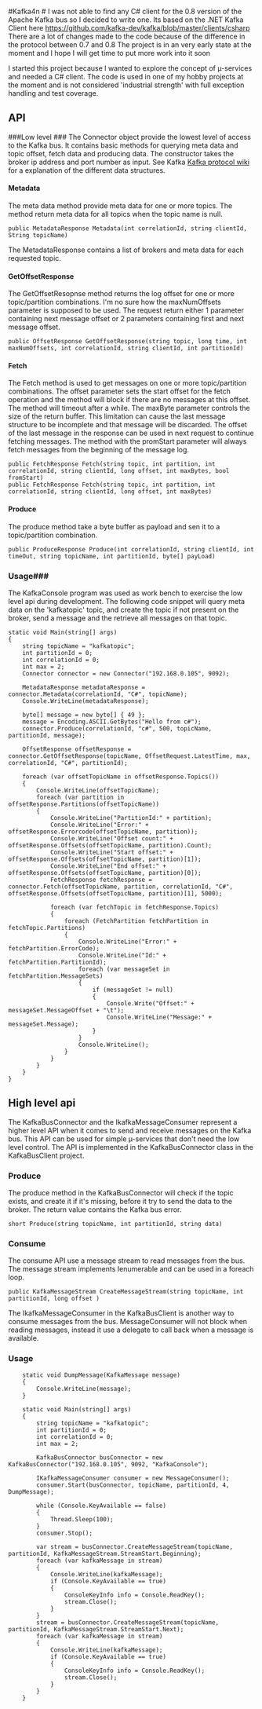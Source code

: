 #Kafka4n #
I was not able to find any C# client for the 0.8 version of the Apache Kafka bus so I decided
to write one. Its based on the .NET Kafka Client here https://github.com/kafka-dev/kafka/blob/master/clients/csharp
There are a lot of changes made to the code because of the difference in the protocol between 0.7 and 0.8
The project is in an very early state at the moment and I hope I will get time to put more work into it soon

I started this project because I wanted to explore the concept of µ-services and needed a C# client. The code is
used in one of my hobby projects at the moment and is not considered 'industrial strength' with full exception handling
and test coverage.

## API ##
###Low level ###
The Connector object provide the lowest level of access to the Kafka bus. It contains basic methods for querying meta data and topic offset, fetch data and producing data. The constructor takes the broker ip address and port number as input.
See Kafka [Kafka protocol wiki](https://cwiki.apache.org/confluence/display/KAFKA/A+Guide+To+The+Kafka+Protocol "wiki") for a explanation of the different data structures.
#### Metadata ####
The meta data method provide meta data for one or more topics. The method return meta data for all topics when the topic name is null.

`public MetadataResponse Metadata(int correlationId, string clientId, String topicName)`
	
The MetadataResponse contains a list of brokers and meta data for each requested topic.
#### GetOffsetResponse ####
The GetOffsetResopnse method returns the log offset for one or more topic/partition combinations. I'm no sure how the maxNumOffsets parameter is supposed to be used. The request return either 1 parameter containing next message offset or 2 parameters containing first and next message offset.

    public OffsetResponse GetOffsetResponse(string topic, long time, int maxNumOffsets, int correlationId, string clientId, int partitionId)
#### Fetch ####
The Fetch method is used to get messages on one or more topic/partition combinations. The offset parameter sets the start offset for the fetch operation and the method will block if there are no messages at this offset. The method will timeout after a while. The maxByte parameter controls the size of the return buffer. This limitation can cause the last message structure to be incomplete and that message will be discarded. The offset of the last message in the response can be used in next request to continue fetching messages. The method with the promStart parameter will always fetch messages from the beginning of the message log.

    public FetchResponse Fetch(string topic, int partition, int correlationId, string clientId, long offset, int maxBytes, bool fromStart)
    public FetchResponse Fetch(string topic, int partition, int correlationId, string clientId, long offset, int maxBytes)

#### Produce ####
The produce method take a byte buffer as payload and sen it to a topic/partition combination.
 

    public ProduceResponse Produce(int correlationId, string clientId, int timeOut, string topicName, int partitionId, byte[] payLoad)
### Usage###
The KafkaConsole program was used as work bench to exercise the low level api during development. The following code snippet will query meta data on the 'kafkatopic' topic, and create the topic if not present on the broker, send a message and the retrieve all messages on that topic.


    static void Main(string[] args)
    {
        string topicName = "kafkatopic";
        int partitionId = 0;
        int correlationId = 0;
        int max = 2;
        Connector connector = new Connector("192.168.0.105", 9092);

        MetadataResponse metadataResponse = connector.Metadata(correlationId, "C#", topicName);
        Console.WriteLine(metadataResponse);

        byte[] message = new byte[] { 49 };
        message = Encoding.ASCII.GetBytes("Hello from c#");
        connector.Produce(correlationId, "c#", 500, topicName, partitionId, message);

        OffsetResponse offsetResponse = connector.GetOffsetResponse(topicName, OffsetRequest.LatestTime, max, correlationId, "C#", partitionId);

        foreach (var offsetTopicName in offsetResponse.Topics())
        {
            Console.WriteLine(offsetTopicName);
            foreach (var partition in offsetResponse.Partitions(offsetTopicName))
            {
                Console.WriteLine("PartitionId:" + partition);
                Console.WriteLine("Error:" + offsetResponse.Errorcode(offsetTopicName, partition));
                Console.WriteLine("Offset count:" + offsetResponse.Offsets(offsetTopicName, partition).Count);
                Console.WriteLine("Start offset:" + offsetResponse.Offsets(offsetTopicName, partition)[1]);
                Console.WriteLine("End offset:" + offsetResponse.Offsets(offsetTopicName, partition)[0]);
                FetchResponse fetchResponse = connector.Fetch(offsetTopicName, partition, correlationId, "C#", offsetResponse.Offsets(offsetTopicName, partition)[1], 5000);

                foreach (var fetchTopic in fetchResponse.Topics)
                {
                    foreach (FetchPartition fetchPartition in fetchTopic.Partitions)
                    {
                        Console.WriteLine("Error:" + fetchPartition.ErrorCode);
                        Console.WriteLine("Id:" + fetchPartition.PartitionId);
                        foreach (var messageSet in fetchPartition.MessageSets)
                        {
                            if (messageSet != null)
                            {
                                Console.Write("Offset:" + messageSet.MessageOffset + "\t");
                                Console.WriteLine("Message:" + messageSet.Message);
                            }
                        }
                        Console.WriteLine();
                    }
                }
            }
        }
    }
    
## High level api ##
The KafkaBusConnector and the IkafkaMessageConsumer represent a higher level API when it comes to send and receive messages on the Kafka bus. This API can be used for simple µ-services that don't need the low level control. The API is implemented in the KafkaBusConnector class in the KafkaBusClient project.  

### Produce ###
The produce method in the KafkaBusConnector will check if the topic exists, and create it if it's missing, before it try to send the data to the broker. The return value contains the Kafka bus error.


    short Produce(string topicName, int partitionId, string data)
### Consume ###
The consume API use a message stream to read messages from the bus. The message stream implements Ienumerable<KafkaMessage> and can be used in a foreach loop.


    public KafkaMessageStream CreateMessageStream(string topicName, int partitionId, long offset )
The IkafkaMessageConsumer in the KafkaBusClient is another way to consume messages from the bus. MessageConsumer will not block when reading messages, instead it use a delegate to call back when a message is available.
### Usage ###

        static void DumpMessage(KafkaMessage message)
        {
            Console.WriteLine(message);
        }

        static void Main(string[] args)
        {
            string topicName = "kafkatopic";
            int partitionId = 0;
            int correlationId = 0;
            int max = 2;

            KafkaBusConnector busConnector = new KafkaBusConnector("192.168.0.105", 9092, "KafkaConsole");

            IKafkaMessageConsumer consumer = new MessageConsumer();
            consumer.Start(busConnector, topicName, partitionId, 4, DumpMessage);

            while (Console.KeyAvailable == false)
            {
                Thread.Sleep(100);
            }
            consumer.Stop();

            var stream = busConnector.CreateMessageStream(topicName, partitionId, KafkaMessageStream.StreamStart.Beginning);
            foreach (var kafkaMessage in stream)
            {
                Console.WriteLine(kafkaMessage);
                if (Console.KeyAvailable == true)
                {
                    ConsoleKeyInfo info = Console.ReadKey();
                    stream.Close();
                }
            }
            stream = busConnector.CreateMessageStream(topicName, partitionId, KafkaMessageStream.StreamStart.Next);
            foreach (var kafkaMessage in stream)
            {
                Console.WriteLine(kafkaMessage);
                if (Console.KeyAvailable == true)
                {
                    ConsoleKeyInfo info = Console.ReadKey();
                    stream.Close();
                }
            }
        }
    
    
